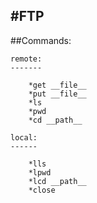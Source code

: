 #FTP
----

##Commands:

	remote:
	-------
	
		*get __file__
		*put __file__
		*ls
		*pwd
		*cd __path__
	
	local:
	------
	
		*lls
		*lpwd
		*lcd __path__
		*close
